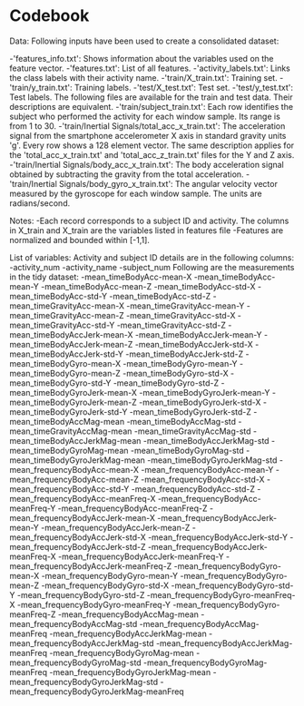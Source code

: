 Codebook
=========================================

Data: Following inputs have been used to create a consolidated dataset:

-'features_info.txt': Shows information about the variables used on the feature vector.
-'features.txt': List of all features.
-'activity_labels.txt': Links the class labels with their activity name.
-'train/X_train.txt': Training set.
-'train/y_train.txt': Training labels.
-'test/X_test.txt': Test set.
-'test/y_test.txt': Test labels.
The following files are available for the train and test data. Their descriptions are equivalent. 
-'train/subject_train.txt': Each row identifies the subject who performed the activity for each window sample. Its range is from 1 to 30. 
-'train/Inertial Signals/total_acc_x_train.txt': The acceleration signal from the smartphone accelerometer X axis in standard gravity units 'g'. Every row shows a 128 element vector. The same description applies for the 'total_acc_x_train.txt' and 'total_acc_z_train.txt' files for the Y and Z axis. 
-'train/Inertial Signals/body_acc_x_train.txt': The body acceleration signal obtained by subtracting the gravity from the total acceleration. 
-'train/Inertial Signals/body_gyro_x_train.txt': The angular velocity vector measured by the gyroscope for each window sample. The units are radians/second. 

Notes: 
-Each record corresponds to a subject ID and activity. The columns in X_train and X_train are the variables listed in features file
-Features are normalized and bounded within [-1,1].

List of variables:
Activity and subject ID details are in the following columns:
-activity_num
-activity_name
-subject_num
Following are the measurements in the tidy dataset:
-mean_timeBodyAcc-mean-X
-mean_timeBodyAcc-mean-Y
-mean_timeBodyAcc-mean-Z
-mean_timeBodyAcc-std-X
-mean_timeBodyAcc-std-Y
-mean_timeBodyAcc-std-Z
-mean_timeGravityAcc-mean-X
-mean_timeGravityAcc-mean-Y
-mean_timeGravityAcc-mean-Z
-mean_timeGravityAcc-std-X
-mean_timeGravityAcc-std-Y
-mean_timeGravityAcc-std-Z
-mean_timeBodyAccJerk-mean-X
-mean_timeBodyAccJerk-mean-Y
-mean_timeBodyAccJerk-mean-Z
-mean_timeBodyAccJerk-std-X
-mean_timeBodyAccJerk-std-Y
-mean_timeBodyAccJerk-std-Z
-mean_timeBodyGyro-mean-X
-mean_timeBodyGyro-mean-Y
-mean_timeBodyGyro-mean-Z
-mean_timeBodyGyro-std-X
-mean_timeBodyGyro-std-Y
-mean_timeBodyGyro-std-Z
-mean_timeBodyGyroJerk-mean-X
-mean_timeBodyGyroJerk-mean-Y
-mean_timeBodyGyroJerk-mean-Z
-mean_timeBodyGyroJerk-std-X
-mean_timeBodyGyroJerk-std-Y
-mean_timeBodyGyroJerk-std-Z
-mean_timeBodyAccMag-mean
-mean_timeBodyAccMag-std
-mean_timeGravityAccMag-mean
-mean_timeGravityAccMag-std
-mean_timeBodyAccJerkMag-mean
-mean_timeBodyAccJerkMag-std
-mean_timeBodyGyroMag-mean
-mean_timeBodyGyroMag-std
-mean_timeBodyGyroJerkMag-mean
-mean_timeBodyGyroJerkMag-std
-mean_frequencyBodyAcc-mean-X
-mean_frequencyBodyAcc-mean-Y
-mean_frequencyBodyAcc-mean-Z
-mean_frequencyBodyAcc-std-X
-mean_frequencyBodyAcc-std-Y
-mean_frequencyBodyAcc-std-Z
-mean_frequencyBodyAcc-meanFreq-X
-mean_frequencyBodyAcc-meanFreq-Y
-mean_frequencyBodyAcc-meanFreq-Z
-mean_frequencyBodyAccJerk-mean-X
-mean_frequencyBodyAccJerk-mean-Y
-mean_frequencyBodyAccJerk-mean-Z
-mean_frequencyBodyAccJerk-std-X
-mean_frequencyBodyAccJerk-std-Y
-mean_frequencyBodyAccJerk-std-Z
-mean_frequencyBodyAccJerk-meanFreq-X
-mean_frequencyBodyAccJerk-meanFreq-Y
-mean_frequencyBodyAccJerk-meanFreq-Z
-mean_frequencyBodyGyro-mean-X
-mean_frequencyBodyGyro-mean-Y
-mean_frequencyBodyGyro-mean-Z
-mean_frequencyBodyGyro-std-X
-mean_frequencyBodyGyro-std-Y
-mean_frequencyBodyGyro-std-Z
-mean_frequencyBodyGyro-meanFreq-X
-mean_frequencyBodyGyro-meanFreq-Y
-mean_frequencyBodyGyro-meanFreq-Z
-mean_frequencyBodyAccMag-mean
-mean_frequencyBodyAccMag-std
-mean_frequencyBodyAccMag-meanFreq
-mean_frequencyBodyAccJerkMag-mean
-mean_frequencyBodyAccJerkMag-std
-mean_frequencyBodyAccJerkMag-meanFreq
-mean_frequencyBodyGyroMag-mean
-mean_frequencyBodyGyroMag-std
-mean_frequencyBodyGyroMag-meanFreq
-mean_frequencyBodyGyroJerkMag-mean
-mean_frequencyBodyGyroJerkMag-std
-mean_frequencyBodyGyroJerkMag-meanFreq

